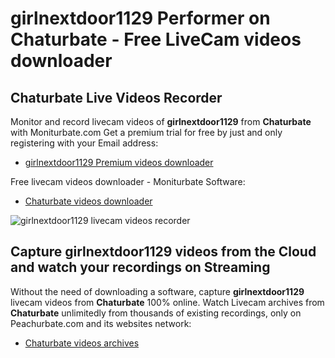 # girlnextdoor1129 Performer on Chaturbate - Free LiveCam videos downloader

## Chaturbate Live Videos Recorder

Monitor and record livecam videos of **girlnextdoor1129** from **Chaturbate** with Moniturbate.com
Get a premium trial for free by just and only registering with your Email address:
* [girlnextdoor1129 Premium videos downloader](https://moniturbate.com/request-demo-licence-key.html)

Free livecam videos downloader - Moniturbate Software:
* [Chaturbate videos downloader](https://moniturbate.com/moniturbate-download-software.html)

![girlnextdoor1129 livecam videos recorder](https://peachurnet.com/templates/moniturbate-software.png)


## Capture girlnextdoor1129 videos from the Cloud and watch your recordings on Streaming

Without the need of downloading a software, capture **girlnextdoor1129** livecam videos from **Chaturbate** 100% online.
Watch Livecam archives from **Chaturbate** unlimitedly from thousands of existing recordings, only on Peachurbate.com and its websites network:
* [Chaturbate videos archives](https://peachurnet.com/)